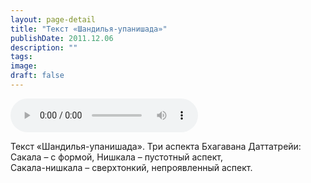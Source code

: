 ```yaml
---
layout: page-detail
title: "Текст «Шандилья-упанишада»"
publishDate: 2011.12.06
description: ""
tags:
image:
draft: false
---
```


<audio title="2011.12.06 - Текст «Шандилья-упанишада».mp3" src="https://filer-api.advayta.org/v1.0/public/files/75612" controls=""></audio>

 Текст «Шандилья-упанишада». Три аспекта Бхагавана Даттатрейи:  
Сакала – с формой, Нишкала – пустотный аспект,   
Сакала-нишкала – сверхтонкий, непроявленный аспект.  

  
